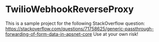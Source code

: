 # TwilioWebhookReverseProxy

This is a sample project for the following StackOverflow question: https://stackoverflow.com/questions/71758625/generic-passthrough-forwarding-of-form-data-in-apsnet-core
Use at your own risk!
